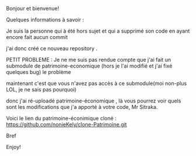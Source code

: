 Bonjour et bienvenue!

Quelques informations à savoir :

Je suis la personne qui à été hors sujet et qui a supprimé son code en ayant encore fait aucun commit

j'ai donc créé ce nouveau repository .

PETIT PROBLEME : Je ne me suis pas rendue compte que j'ai fait un submodule de patrimoine-economique (hors je l'ai modifié et j'ai fixé quelques bug) le problème 

maintenant c'est que vous n'avez pas accès à ce submodule(moi non-plus LOL, je ne sais pas pourquoi)

donc j'ai ré-uploadé patrimoine-économique , là vous pourrez voir quels sont les modifications que j'a apporté à votre code, Mr Sitraka.

Voici le lien du patrimoine-éconimique cloné : 
https://github.com/nonieKely/clone-Patrimoine.git

Bref

Enjoy!
